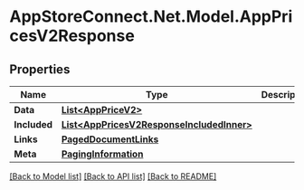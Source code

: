 # AppStoreConnect.Net.Model.AppPricesV2Response

## Properties

Name | Type | Description | Notes
------------ | ------------- | ------------- | -------------
**Data** | [**List&lt;AppPriceV2&gt;**](AppPriceV2.md) |  | 
**Included** | [**List&lt;AppPricesV2ResponseIncludedInner&gt;**](AppPricesV2ResponseIncludedInner.md) |  | [optional] 
**Links** | [**PagedDocumentLinks**](PagedDocumentLinks.md) |  | 
**Meta** | [**PagingInformation**](PagingInformation.md) |  | [optional] 

[[Back to Model list]](../README.md#documentation-for-models) [[Back to API list]](../README.md#documentation-for-api-endpoints) [[Back to README]](../README.md)

